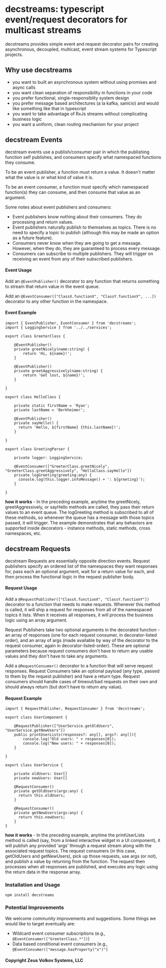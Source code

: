# decstreams: typescript event/request decorators for multicast streams

decstreams provides simple event and request decorator pairs for creating asynchronous, decoupled, multicast, event stream systems for Typescript projects.

## Why use decstreams

- you want to built an asynchronous system without using promises and async calls
- you want clean separation of responsibility in functions in your code
- you prefer functional, single-responsiblity system design
- you prefer message based architectures (a la kafka, sanicio) and would like something like that in typescript
- you want to take advantage of RxJs streams without complicating business logic
- you want a uniform, clean routing mechanism for your project

## decstream Events

decstream events use a publish/consumer pair in which the publishing function self publishes, and consumers specify what namespaced functions they consume.

To be an event publisher, a function must return a value. It doesn't matter what the value is or what kind of value it is. 

To be an event consumer, a function must specify which namespaced function(s) they can consume, and then consume that value as an argument.

Some notes about event publishers and consumers:

- Event publishers know nothing about their consumers. They do processing and return values.
- Event publishers naturally publish to themselves as topics. There is no need to specify a topic to publish (although this may be made an option as a future feature).
- Consumers never know when they are going to get a message. However, when they do, they are guaranteed to process every message.
- Consumers can subscribe to multiple publishers. They will trigger on receiving an event from any of their subscribed publishers.

#### Event Usage

Add an `@EventPublisher()` decorator to any function that returns something to stream that return value in the event queue.

Add an `@EventConsumer(["ClassX.functionX", "ClassY.functionY", ...])` decorator to any other function in the namespace.

#### Event Example

```
import { EventPublisher, EventConsumer } from 'decstreams';
import { LoggingService } from '../../services';

export class GreeterClass {

    @EventPublisher()
    private greetNicely(name:string) {
        return 'Hi, ${name}!';
    }
    
    @EventPublisher()
    private greetAggressively(name:string) {
        return 'Get lost, ${name}!';
    }

}

export class HelloClass {

    private static firstName = 'Ryan';
    private lastName = 'Berkheimer';

    @EventPublisher()
    private sayHello() {
      return 'Hello, ${firstName} {this.lastName}!';
    }

}

export class GreetingParser {

    private logger: LoggingService;

    @EventConsumer(["GreeterClass.greetNicely", "GreeterClass.greetAggressively", "HelloClass.sayHello"])
    private logGreeting(greeting:any) {
      console.log(this.logger.infoMessage() + ': ${greeting}');
    }

}

```
**how it works** - In the preceding example, anytime the greetNicely, greetAggressively, or sayHello methods are called, they pass their return values to an event queue. The logGreeting method is subscribed to all of these methods, so whenever the queue has a message with those topics passed, it will trigger. The example demonstrates that any behaviors are supported inside decorators - instance methods, static methods, cross namespaces, etc.

## decstream Requests

decstream Requests are essentially opposite direction events. Request publishers specify an ordered list of the namespaces they want responses for, pass each an optional argument, wait for a return value for each, and then process the functional logic in the request publisher body.

#### Request Usage

Add a `@RequestPublisher(["ClassX.functionX", "ClassY.functionY"])` decorator to a function that needs to make requests. Whenever this method is called, it will ship a request for responses from all of the namespaced topics it lists. When it receives all responses, it will process the business logic using an array argument.

Request Publishers take two optional arguments in the decorated function - an array of responses (one for each request consumer, in decorator-listed order), and an array of args (made available by way of the decorator to the request consumer, again in decorator-listed-order). These are optional parameters because request consumers don't have to return any usable values and they don't have to take any arguments.

Add a `@RequestConsumer()` decorator to a function that will serve request responses. Request Consumers take an optional payload (any type, passed to them by the request publisher) and have a return type. Request consumers should handle cases of timeout/bad requests on their own and should always return (but don't have to return any value).

#### Request Example

```
import { RequestPublisher, RequestConsumer } from 'decstreams';

export class UserComponent {

    @RequestPublisher(["UserService.getOldUsers", "UserService.getNewUsers"])
    public printUserLists(responses?: any[], args?: any[]){
        console.log("Old users: " + responses[0]);
        console.log("New users: " + responses[0]);
    }
    
}

export class UserService {

    private oldUsers: User[]
    private newUsers: User[]

    @RequestConsumer()
    private getOldUsers(args:any) {
      return this.oldUsers;
    }
    
    @RequestConsumer()
    private getNewUsers(args:any) {
      return this.newUsers;
    }
}
```

**how it works** - In the preceding example, anytime the printUserLists method is called (say, from a linked interactive widget in a UI component), it will publish any provided 'args' through a request stream along with the associated request topics. The request consumers (in this case, getOldUsers and getNewUsers), pick up those requests, use args (or not), and publish a value by returning from the function. The request then processes when all responses are published, and executes any logic using the return data in the response array.

### Installation and Usage

`npm install decstreams`

### Potential Improvements

We welcome community improvements and suggestions. Some things we would like to target eventually are:

- Wildcard event consumer subscriptions (e.g., `@EventConsumer(["GreeterClass.*"])`)
- Data based conditional event consumers (e.g., `@EventConsumer(["message.hasProperty("x")"]`


#### Copyright Zeus Volkov Systems, LLC
